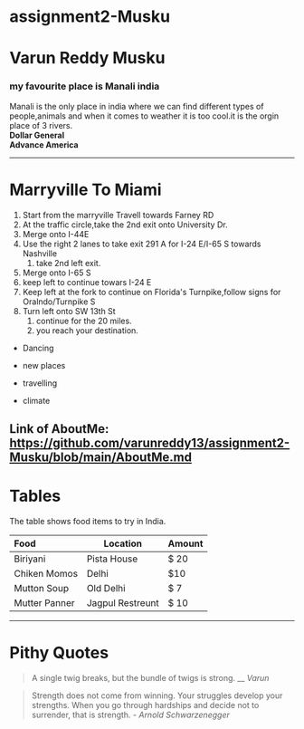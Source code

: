# assignment2-Musku

# Varun Reddy Musku

### my favourite place is Manali  india

Manali is the only place in india where we can find different types of people,animals and when it comes to weather it is too cool.it is the orgin place of 3 rivers. <br>
**Dollar General** <br>
**Advance America**

---
# Marryville To Miami
 1. Start from the marryville Travell towards Farney RD
 2. At the traffic circle,take the 2nd exit onto University Dr.
 3. Merge onto I-44E
 4. Use the right 2 lanes to take exit 291 A for I-24 E/I-65 S towards Nashville 
    1. take 2nd left exit.
 5. Merge onto I-65 S
 6. keep left to continue towars I-24 E
 7. Keep left at the fork to continue on Florida's Turnpike,follow signs for Oralndo/Turnpike S
 8. Turn left onto SW 13th St
     1. continue for the 20 miles.
     2. you reach your destination.

* Dancing
- new places
* travelling
- climate

Link of AboutMe: <https://github.com/varunreddy13/assignment2-Musku/blob/main/AboutMe.md>
-----------------
# Tables

The table shows food items to try in India.

| Food                | Location             | Amount |
| :---                 | ---                  | ---    |
| Biriyani            | Pista House          | $ 20   |
| Chiken Momos        | Delhi                |  $10   |
| Mutton Soup         | Old Delhi            |  $ 7   |
| Mutter Panner       | Jagpul Restreunt     |  $ 10  |
------------

# Pithy Quotes

> A single twig breaks, but the bundle of twigs is strong. __  *Varun*

> Strength does not come from winning. Your struggles develop your strengths. When you go through hardships and decide not to surrender, that is strength. - *Arnold Schwarzenegger*


